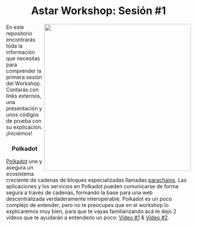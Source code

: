 <h1 align="center">Astar Workshop: Sesión #1</h1>
<img src="https://github.com/Juminstock/astar_workshop1/blob/main/Astar_portrait.png" align="right" width="400">
<p>
  En este repositorio encontrarás toda la información que necesitas para comprender la primera sesión del Workshop. Contarás con links externos, una presentación y unos códigos de prueba con su explicación. ¡Iniciemos!
</p>
<h3 align="center">
  Polkadot
</h3>
<p>
  <a href="https://es.wikipedia.org/wiki/Polkadot#:~:text=Polkadot%20es%20un%20mecanismo%20de,independientemente%20del%20protocolo%20que%20utilicen.">Polkadot</a> une y asegura un ecosistema creciente de cadenas de bloques especializadas llamadas <a href="https://www.kraken.com/es-es/learn/what-are-parachains">parachains</a>. Las aplicaciones y los servicios en Polkadot pueden comunicarse de forma segura a través de cadenas, formando la base para una web descentralizada verdaderamente interoperable.
  Polkadot es un poco complejo de entender, pero no te preocupes que en el workshop lo explicaremos muy bien, para que te vayas familiarizando acá te dejo 2 vídeos que te ayudarán a entenderlo un poco: <a href="https://www.youtube.com/watch?v=29Ty-VTDnh4">Vídeo #1</a> & <a href="https://www.youtube.com/watch?v=BQ60bTU1bPg">Vídeo #2</a>.
</p>

